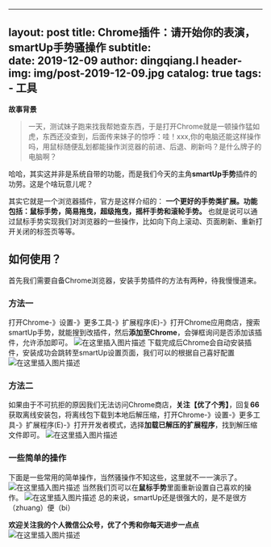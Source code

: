 ﻿
---
layout:     post
title:      Chrome插件：请开始你的表演，smartUp手势骚操作
subtitle:   
date:       2019-12-09
author:     dingqiang.l
header-img: img/post-2019-12-09.jpg
catalog: true
tags:
    - 工具
---

**故事背景**

>  一天，测试妹子跑来找我帮她查东西，于是打开Chrome就是一顿操作猛如虎，东西还没查到，后面传来妹子的惊呼：哇！xxx,你的电脑还能这样操作吗，用鼠标随便乱划都能操作浏览器的前进、后退、刷新吗？是什么牌子的电脑啊？

哈哈，其实这并非是系统自带的功能，而是我们今天的主角**smartUp手势**插件的功劳。这是个啥玩意儿呢？

其实它就是一个浏览器插件，官方是这样介绍的： **一个更好的手势类扩展。功能包括：鼠标手势，简易拖曳，超级拖曳，摇杆手势和滚轮手势。** 也就是说可以通过鼠标手势实现我们对浏览器的一些操作，比如向下向上滚动、页面刷新、重新打开关闭的标签页等等。

## 如何使用？ ##
首先我们需要自备Chrome浏览器，安装手势插件的方法有两种，待我慢慢道来。
### 方法一 ###
打开Chrome-》设置-》更多工具-》扩展程序(E)-》打开Chrome应用商店，搜索smartUp手势，就能搜到改插件，然后**添加至Chrome**，会弹框询问是否添加该插件，允许添加即可。
![在这里插入图片描述](https://img-blog.csdnimg.cn/2019120921403237.gif)
下载完成后Chrome会自动安装插件，安装成功会跳转至smartUp设置页面，我们可以的根据自己喜好配置
![在这里插入图片描述](https://img-blog.csdnimg.cn/20191209214101873.png?x-oss-process=image/watermark,type_ZmFuZ3poZW5naGVpdGk,shadow_10,text_aHR0cHM6Ly9ibG9nLmNzZG4ubmV0L2xkcTEzMDI2ODc2OTU2,size_16,color_FFFFFF,t_70)
### 方法二 ###

如果由于不可抗拒的原因我们无法访问Chrome商店，**关注【优了个秀】**，回复**66**获取离线安装包，将离线包下载到本地后解压缩，打开Chrome-》设置-》更多工具-》扩展程序(E)-》打开开发者模式，选择**加载已解压的扩展程序**，找到解压缩文件即可。
![在这里插入图片描述](https://img-blog.csdnimg.cn/20191209214119211.gif)
### 一些简单的操作 ###

下面是一些常用的简单操作，当然骚操作不知这些，这里就不一一演示了。
![在这里插入图片描述](https://img-blog.csdnimg.cn/20191209214140633.gif)
当然我们页可以在**鼠标手势**里面重新设置自己喜欢的操作。
![在这里插入图片描述](https://img-blog.csdnimg.cn/20191209214212601.png?x-oss-process=image/watermark,type_ZmFuZ3poZW5naGVpdGk,shadow_10,text_aHR0cHM6Ly9ibG9nLmNzZG4ubmV0L2xkcTEzMDI2ODc2OTU2,size_16,color_FFFFFF,t_70)
总的来说，smartUp还是很强大的，是不是很方（zhuang）便（bi）

**欢迎关注我的个人微信公众号，优了个秀和你每天进步一点点**
![在这里插入图片描述](https://img-blog.csdnimg.cn/2019120418174542.jpg?x-oss-process=image/watermark,type_ZmFuZ3poZW5naGVpdGk,shadow_10,text_aHR0cHM6Ly9ibG9nLmNzZG4ubmV0L2xkcTEzMDI2ODc2OTU2,size_16,color_FFFFFF,t_70#pic_center)
